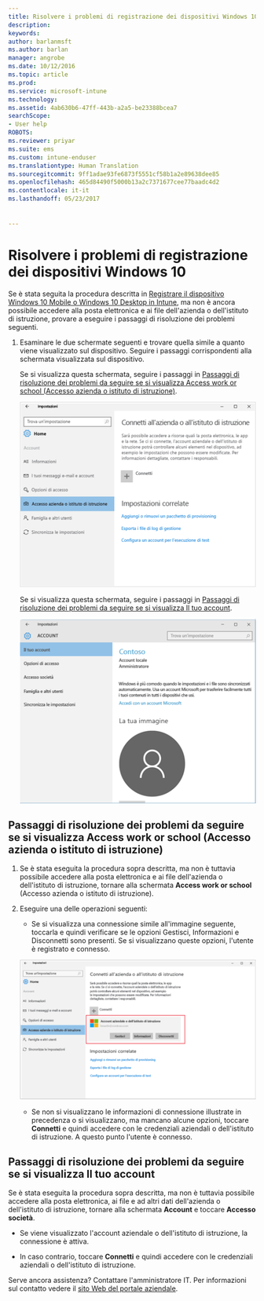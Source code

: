 ```yaml
---
title: Risolvere i problemi di registrazione dei dispositivi Windows 10 | Documentazione Microsoft
description: 
keywords: 
author: barlanmsft
ms.author: barlan
manager: angrobe
ms.date: 10/12/2016
ms.topic: article
ms.prod: 
ms.service: microsoft-intune
ms.technology: 
ms.assetid: 4ab630b6-47ff-443b-a2a5-be23388bcea7
searchScope:
- User help
ROBOTS: 
ms.reviewer: priyar
ms.suite: ems
ms.custom: intune-enduser
ms.translationtype: Human Translation
ms.sourcegitcommit: 9ff1adae93fe6873f5551cf58b1a2e89638dee85
ms.openlocfilehash: 465d84490f5000b13a2c7371677cee77baadc4d2
ms.contentlocale: it-it
ms.lasthandoff: 05/23/2017


---
```


# <a name="troubleshoot-your-windows-10-device-enrollment"></a>Risolvere i problemi di registrazione dei dispositivi Windows 10
Se è stata seguita la procedura descritta in [Registrare il dispositivo Windows 10 Mobile o Windows 10 Desktop in Intune](enroll-your-w10-phone-or-w10-pc-windows.md), ma non è ancora possibile accedere alla posta elettronica e ai file dell'azienda o dell'istituto di istruzione, provare a eseguire i passaggi di risoluzione dei problemi seguenti.

1.  Esaminare le due schermate seguenti e trovare quella simile a quanto viene visualizzato sul dispositivo. Seguire i passaggi corrispondenti alla schermata visualizzata sul dispositivo.

    Se si visualizza questa schermata, seguire i passaggi in [Passaggi di risoluzione dei problemi da seguire se si visualizza Access work or school (Accesso azienda o istituto di istruzione)](#troubleshooting-steps-to-follow-if-you-see-access-work-or-school).

    ![settings-accounts-access-work-or-school](./media/w10-enroll-rs1-connect-to-work-or-school.png)

    Se si visualizza questa schermata, seguire i passaggi in [Passaggi di risoluzione dei problemi da seguire se si visualizza Il tuo account](#troubleshooting-steps-to-follow-if-you-see-your-account).

    ![settings-accounts-your-account](./media/W10-enroll-2-accounts-your-account.png)

## <a name="troubleshooting-steps-to-follow-if-you-see-access-work-or-school"></a>Passaggi di risoluzione dei problemi da seguire se si visualizza Access work or school (Accesso azienda o istituto di istruzione)

1.  Se è stata eseguita la procedura sopra descritta, ma non è tuttavia possibile accedere alla posta elettronica e ai file dell'azienda o dell'istituto di istruzione, tornare alla schermata **Access work or school** (Accesso azienda o istituto di istruzione).

2. Eseguire una delle operazioni seguenti:

    - Se si visualizza una connessione simile all'immagine seguente, toccarla e quindi verificare se le opzioni Gestisci, Informazioni e Disconnetti sono presenti. Se si visualizzano queste opzioni, l'utente è registrato e connesso.

    ![validate-successful-enrollment](./media/w10-enroll-rs1-validate-successful-enrollment.png)

    - Se non si visualizzano le informazioni di connessione illustrate in precedenza o si visualizzano, ma mancano alcune opzioni, toccare **Connetti** e quindi accedere con le credenziali aziendali o dell'istituto di istruzione. A questo punto l'utente è connesso.

## <a name="troubleshooting-steps-to-follow-if-you-see-your-account"></a>Passaggi di risoluzione dei problemi da seguire se si visualizza Il tuo account

Se è stata eseguita la procedura sopra descritta, ma non è tuttavia possibile accedere alla posta elettronica, ai file e ad altri dati dell'azienda o dell'istituto di istruzione, tornare alla schermata **Account** e toccare **Accesso società**.

- Se viene visualizzato l'account aziendale o dell'istituto di istruzione, la connessione è attiva.

- In caso contrario, toccare **Connetti** e quindi accedere con le credenziali aziendali o dell'istituto di istruzione.

Serve ancora assistenza? Contattare l'amministratore IT. Per informazioni sul contatto vedere il [sito Web del portale aziendale](http://portal.manage.microsoft.com).

